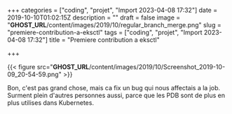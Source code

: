 +++
categories = ["coding", "projet", "Import 2023-04-08 17:32"]
date = 2019-10-10T01:02:15Z
description = ""
draft = false
image = "__GHOST_URL__/content/images/2019/10/regular_branch_merge.png"
slug = "premiere-contribution-a-eksctl"
tags = ["coding", "projet", "Import 2023-04-08 17:32"]
title = "Premiere contribution a eksctl"

+++


{{< figure src="__GHOST_URL__/content/images/2019/10/Screenshot_2019-10-09_20-54-59.png" >}}

Bon, c'est pas grand chose, mais ca fix un bug qui nous affectais a la job. Surment plein d'autres personnes aussi, parce que les PDB sont de plus en plus utilises dans Kubernetes.

